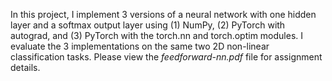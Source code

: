 In this project, I implement 3 versions of a neural network with one hidden layer and a softmax output layer
using (1) NumPy, (2) PyTorch with autograd, and (3) PyTorch with the torch.nn and
torch.optim modules. I evaluate the 3 implementations on the same two 2D non-linear classification tasks. Please view the *feedforward-nn.pdf* file for assignment details.
